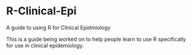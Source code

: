 # R-Clinical-Epi
A guide to using R for Clinical Epidmiology

This is a guide being worked on to help people learn to use R specifically for use in clinical epidemiology.
